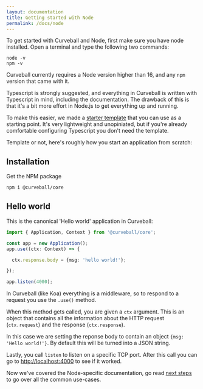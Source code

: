 ```yaml
---
layout: documentation
title: Getting started with Node
permalink: /docs/node
---
```


To get started with Curveball and Node, first make sure you have node
installed. Open a terminal and type the following two commands:

```
node -v
npm -v
```

Curveball currently requires a Node version higher than 16, and any `npm`
version that came with it.

Typescript is strongly suggested, and everything in Curveball is written
with Typescript in mind, including the documentation. The drawback of this
is that it's a bit more effort in Node.js to get everything up and running.

To make this easier, we made a [starter template][1] that you can use as a
starting point. It's very lightweight and unopiniated, but if you're already
comfortable configuring Typescript you don't need the template.

Template or not, here's roughly how you start an application from scratch:

## Installation

Get the NPM package

```sh
npm i @curveball/core
```

## Hello world

This is the canonical 'Hello world' application in Curveball:

```typescript
import { Application, Context } from '@curveball/core';

const app = new Application();
app.use((ctx: Context) => {

  ctx.response.body = {msg: 'hello world!'};

});

app.listen(4000);
```

In Curveball (like Koa) everything is a middleware, so to respond to a request
you use the `.use()` method.

When this method gets called, you are given a `ctx` argument. This is an object
that contains all the information about the HTTP request (`ctx.request`) and
the response (`ctx.response`).

In this case we are setting the reponse body to contain an object
`{msg: 'Hello world!'}`. By default this will be turned into a JSON string.

Lastly, you call `listen` to listen on a specific TCP port. After this call
you can go to <http://localhost:4000> to see if it worked.

Now we've covered the Node-specific documentation, go read [next steps][2] to
go over all the common use-cases.

[1]: https://github.com/curveball/starter "Curveball Starter Template"
[2]: /docs/next-steps
